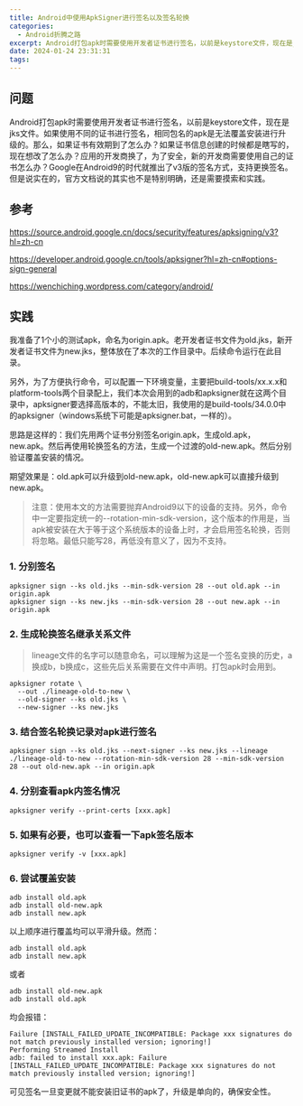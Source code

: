 ```yaml
---
title: Android中使用ApkSigner进行签名以及签名轮换
categories: 
  - Android折腾之路
excerpt: Android打包apk时需要使用开发者证书进行签名，以前是keystore文件，现在是jks文件。如果使用不同的证书进行签名，相同包名的apk是无法覆盖安装进行升级的。那么，如果证书有效期到了怎么办？如果证书信息创建的时候都是瞎写的，现在想改了怎么办？应用的开发商换了，为了安全，新的开发商需要使用自己的证书怎么办？Google在Android9的时代就推出了v3版的签名方式，支持更换签名。但是说实在的，官方文档说的其实也不是特别明确，还是需要摸索和实践。
date: 2024-01-24 23:31:31
tags: 
---
```


## 问题

Android打包apk时需要使用开发者证书进行签名，以前是keystore文件，现在是jks文件。如果使用不同的证书进行签名，相同包名的apk是无法覆盖安装进行升级的。那么，如果证书有效期到了怎么办？如果证书信息创建的时候都是瞎写的，现在想改了怎么办？应用的开发商换了，为了安全，新的开发商需要使用自己的证书怎么办？Google在Android9的时代就推出了v3版的签名方式，支持更换签名。但是说实在的，官方文档说的其实也不是特别明确，还是需要摸索和实践。

## 参考

https://source.android.google.cn/docs/security/features/apksigning/v3?hl=zh-cn

https://developer.android.google.cn/tools/apksigner?hl=zh-cn#options-sign-general

https://wenchiching.wordpress.com/category/android/

## 实践

我准备了1个小的测试apk，命名为origin.apk。老开发者证书文件为old.jks，新开发者证书文件为new.jks，整体放在了本次的工作目录中。后续命令运行在此目录。

另外，为了方便执行命令，可以配置一下环境变量，主要把build-tools/xx.x.x和platform-tools两个目录配上，我们本次会用到的adb和apksigner就在这两个目录中，apksigner要选择高版本的，不能太旧，我使用的是build-tools/34.0.0中的apksigner（windows系统下可能是apksigner.bat，一样的）。

思路是这样的：我们先用两个证书分别签名origin.apk，生成old.apk，new.apk。然后再使用轮换签名的方法，生成一个过渡的old-new.apk。然后分别验证覆盖安装的情况。

期望效果是：old.apk可以升级到old-new.apk，old-new.apk可以直接升级到new.apk。

> 注意：使用本文的方法需要抛弃Android9以下的设备的支持。另外，命令中一定要指定统一的--rotation-min-sdk-version，这个版本的作用是，当apk被安装在大于等于这个系统版本的设备上时，才会启用签名轮换，否则将忽略。最低只能写28，再低没有意义了，因为不支持。

### 1. 分别签名

```
apksigner sign --ks old.jks --min-sdk-version 28 --out old.apk --in origin.apk
apksigner sign --ks new.jks --min-sdk-version 28 --out new.apk --in origin.apk
```

### 2. 生成轮换签名继承关系文件

> lineage文件的名字可以随意命名，可以理解为这是一个签名变换的历史，a换成b，b换成c，这些先后关系需要在文件中声明。打包apk时会用到。

```
apksigner rotate \
  --out ./lineage-old-to-new \
  --old-signer --ks old.jks \
  --new-signer --ks new.jks
```

### 3. 结合签名轮换记录对apk进行签名

```
apksigner sign --ks old.jks --next-signer --ks new.jks --lineage ./lineage-old-to-new --rotation-min-sdk-version 28 --min-sdk-version 28 --out old-new.apk --in origin.apk
```

### 4. 分别查看apk内签名情况

```
apksigner verify --print-certs [xxx.apk]
```

### 5. 如果有必要，也可以查看一下apk签名版本

```
apksigner verify -v [xxx.apk]
```

### 6. 尝试覆盖安装

```
adb install old.apk
adb install old-new.apk
adb install new.apk
```

以上顺序进行覆盖均可以平滑升级。然而：

```
adb install old.apk
adb install new.apk
```
或者
```
adb install old-new.apk
adb install old.apk
```

均会报错：
```
Failure [INSTALL_FAILED_UPDATE_INCOMPATIBLE: Package xxx signatures do not match previously installed version; ignoring!]
Performing Streamed Install
adb: failed to install xxx.apk: Failure [INSTALL_FAILED_UPDATE_INCOMPATIBLE: Package xxx signatures do not match previously installed version; ignoring!]
```

可见签名一旦变更就不能安装旧证书的apk了，升级是单向的，确保安全性。

